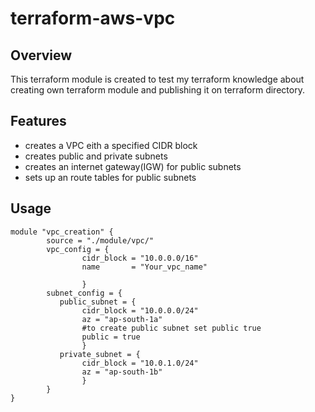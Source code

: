 # terraform-aws-vpc
## Overview
This terraform module is created to test my terraform knowledge about creating own terraform module and publishing it on terraform directory.

## Features
- creates a VPC eith a specified CIDR block 
- creates public and private subnets
- creates an internet gateway(IGW) for public subnets
- sets up an route tables for public subnets

## Usage
```
module "vpc_creation" {
        source = "./module/vpc/"
        vpc_config = {
                cidr_block = "10.0.0.0/16"
                name       = "Your_vpc_name"

                }
        subnet_config = {
           public_subnet = {
                cidr_block = "10.0.0.0/24"
                az = "ap-south-1a"
                #to create public subnet set public true
                public = true
                }
           private_subnet = {
                cidr_block = "10.0.1.0/24"
                az = "ap-south-1b"
                }
        }
}

```
